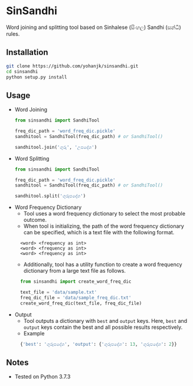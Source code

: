 # SinSandhi

Word joining and splitting tool based on Sinhalese (සිංහල) Sandhi (සන්ධි) rules.

## Installation

```bash
git clone https://github.com/yohanjk/sinsandhi.git
cd sinsandhi
python setup.py install
```

## Usage

* Word Joining
    ```python
    from sinsandhi import SandhiTool
    
    freq_dic_path = 'word_freq_dic.pickle'
    sandhitool = SandhiTool(freq_dic_path) # or SandhiTool()
    
    sandhitool.join('ගුරු', 'උපදේශ')
    ```
* Word Splitting
    ```python
    from sinsandhi import SandhiTool
    
    freq_dic_path = 'word_freq_dic.pickle'
    sandhitool = SandhiTool(freq_dic_path) # or SandhiTool()
    
    sandhitool.split('ගුරූපදේශ')
    ```
* Word Frequency Dictionary
    * Tool uses a word frequency dictionary to select the most probable outcome. 
    * When tool is initializing, the path of the word frequency dictionary can be specified, which is a text file with the following format. 
    ```text
      <word> <frequency as int>
      <word> <frequency as int>
      <word> <frequency as int>
    ```
    * Additionally, tool has a utility function to create a word frequency dictionary from a large text file as follows.
    ```python
      from sinsandhi import create_word_freq_dic
  
      text_file = 'data/sample.txt'
      freq_dic_file = 'data/sample_freq_dic.txt'
      create_word_freq_dic(text_file, freq_dic_file)  
    ``` 
* Output
    * Tool outputs a dictionary with `best` and `output` keys. Here, `best` and `output` keys contain the best and all possible results respectively.
    * Example
    ```python
      {'best': 'ගුරූපදේශ', 'output': {'ගුරූපදේශ': 13, 'ගුරුපදේශ': 2}}
    ```

## Notes
   * Tested on Python 3.7.3